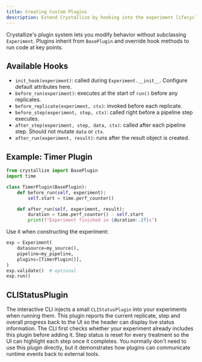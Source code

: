 ```yaml
---
title: Creating Custom Plugins
description: Extend Crystallize by hooking into the experiment lifecycle.
---
```


Crystallize's plugin system lets you modify behavior without subclassing `Experiment`. Plugins inherit from `BasePlugin` and override hook methods to run code at key points.

## Available Hooks

- `init_hook(experiment)`: called during `Experiment.__init__`. Configure default attributes here.
- `before_run(experiment)`: executes at the start of `run()` before any replicates.
- `before_replicate(experiment, ctx)`: invoked before each replicate.
- `before_step(experiment, step, ctx)`: called right before a pipeline step executes.
- `after_step(experiment, step, data, ctx)`: called after each pipeline step. Should not mutate `data` or `ctx`.
- `after_run(experiment, result)`: runs after the result object is created.

## Example: Timer Plugin

```python
from crystallize import BasePlugin
import time

class TimerPlugin(BasePlugin):
    def before_run(self, experiment):
        self.start = time.perf_counter()

    def after_run(self, experiment, result):
        duration = time.perf_counter() - self.start
        print(f"Experiment finished in {duration:.2f}s")
```

Use it when constructing the experiment:

```python
exp = Experiment(
    datasource=my_source(),
    pipeline=my_pipeline,
    plugins=[TimerPlugin()],
)
exp.validate()  # optional
exp.run()
```

## CLIStatusPlugin

The interactive CLI injects a small `CLIStatusPlugin` into your experiments when running them. This plugin reports the current replicate, step and overall progress back to the UI so the header can display live status information. The CLI first checks whether your experiment already includes this plugin before adding it. Step status is reset for every treatment so the UI can highlight each step once it completes. You normally don't need to use this plugin directly, but it demonstrates how plugins can communicate runtime events back to external tools.
